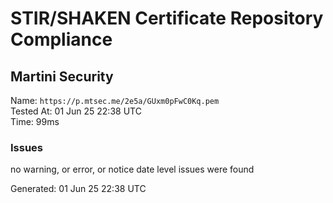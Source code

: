 # STIR/SHAKEN Certificate Repository Compliance

## Martini Security

Name: `https://p.mtsec.me/2e5a/GUxm0pFwC0Kq.pem`\
Tested At: 01 Jun 25 22:38 UTC\
Time: 99ms

### Issues

no warning, or error, or notice date level issues were found

Generated: 01 Jun 25 22:38 UTC